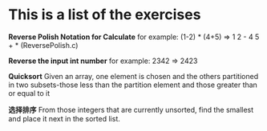 # This is a list of the exercises

**Reverse Polish Notation for Calculate**
for example: (1-2) * (4+5) => 1 2 - 4 5 + * (ReversePolish.c)

**Reverse the input int number**
for example: 2342 => 2423

**Quicksort**
Given an array, one element is chosen and the others partitioned in two subsets-those less than the partition element and those greater than or equal to it

**选择排序**
From those integers that are currently unsorted, find the smallest and place it next in the sorted list.
